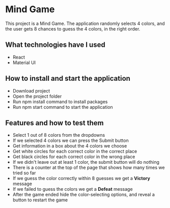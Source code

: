 # Mind Game

This project is a Mind Game. The application randomly selects 4 colors, and the user gets 8 chances to guess the 4 colors, in the right order.

## What technologies have I used

-   React
-   Material UI

## How to install and start the application

-   Download project
-   Open the project folder
-   Run npm install command to install packages
-   Run npm start command to start the application

## Features and how to test them

-   Select 1 out of 8 colors from the dropdowns
-   If we selected 4 colors we can press the Submit button
-   Get information in a box about the 4 colors we choose
-   Get white circles for each correct color in the correct place
-   Get black circles for each correct color in the wrong place
-   If we didn't leave out at least 1 color, the submit button will do nothing
-   There is a counter at the top of the page that shows how many times we tried so far
-   If we guess the color correctly within 8 guesses we get a **Victory** message
-   If we failed to guess the colors we get a **Defeat** message
-   After the game ended hide the color-selecting options, and reveal a button to restart the game
